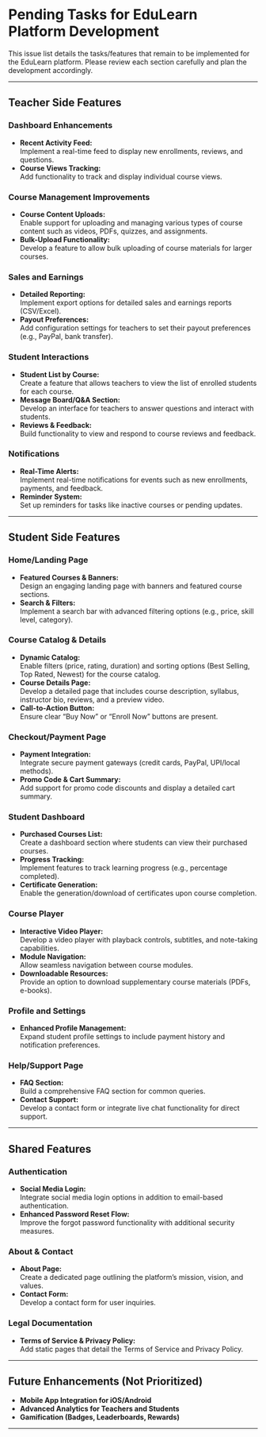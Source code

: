 # Pending Tasks for EduLearn Platform Development

This issue list details the tasks/features that remain to be implemented for the EduLearn platform. Please review each section carefully and plan the development accordingly.

---

## Teacher Side Features

### Dashboard Enhancements

- **Recent Activity Feed:**  
  Implement a real-time feed to display new enrollments, reviews, and questions.
- **Course Views Tracking:**  
  Add functionality to track and display individual course views.

### Course Management Improvements

- **Course Content Uploads:**  
  Enable support for uploading and managing various types of course content such as videos, PDFs, quizzes, and assignments.
- **Bulk-Upload Functionality:**  
  Develop a feature to allow bulk uploading of course materials for larger courses.

### Sales and Earnings

- **Detailed Reporting:**  
  Implement export options for detailed sales and earnings reports (CSV/Excel).
- **Payout Preferences:**  
  Add configuration settings for teachers to set their payout preferences (e.g., PayPal, bank transfer).

### Student Interactions

- **Student List by Course:**  
  Create a feature that allows teachers to view the list of enrolled students for each course.
- **Message Board/Q&A Section:**  
  Develop an interface for teachers to answer questions and interact with students.
- **Reviews & Feedback:**  
  Build functionality to view and respond to course reviews and feedback.

### Notifications

- **Real-Time Alerts:**  
  Implement real-time notifications for events such as new enrollments, payments, and feedback.
- **Reminder System:**  
  Set up reminders for tasks like inactive courses or pending updates.

---

## Student Side Features

### Home/Landing Page

- **Featured Courses & Banners:**  
  Design an engaging landing page with banners and featured course sections.
- **Search & Filters:**  
  Implement a search bar with advanced filtering options (e.g., price, skill level, category).

### Course Catalog & Details

- **Dynamic Catalog:**  
  Enable filters (price, rating, duration) and sorting options (Best Selling, Top Rated, Newest) for the course catalog.
- **Course Details Page:**  
  Develop a detailed page that includes course description, syllabus, instructor bio, reviews, and a preview video.
- **Call-to-Action Button:**  
  Ensure clear “Buy Now” or “Enroll Now” buttons are present.

### Checkout/Payment Page

- **Payment Integration:**  
  Integrate secure payment gateways (credit cards, PayPal, UPI/local methods).
- **Promo Code & Cart Summary:**  
  Add support for promo code discounts and display a detailed cart summary.

### Student Dashboard

- **Purchased Courses List:**  
  Create a dashboard section where students can view their purchased courses.
- **Progress Tracking:**  
  Implement features to track learning progress (e.g., percentage completed).
- **Certificate Generation:**  
  Enable the generation/download of certificates upon course completion.

### Course Player

- **Interactive Video Player:**  
  Develop a video player with playback controls, subtitles, and note-taking capabilities.
- **Module Navigation:**  
  Allow seamless navigation between course modules.
- **Downloadable Resources:**  
  Provide an option to download supplementary course materials (PDFs, e-books).

### Profile and Settings

- **Enhanced Profile Management:**  
  Expand student profile settings to include payment history and notification preferences.

### Help/Support Page

- **FAQ Section:**  
  Build a comprehensive FAQ section for common queries.
- **Contact Support:**  
  Develop a contact form or integrate live chat functionality for direct support.

---

## Shared Features

### Authentication

- **Social Media Login:**  
  Integrate social media login options in addition to email-based authentication.
- **Enhanced Password Reset Flow:**  
  Improve the forgot password functionality with additional security measures.

### About & Contact

- **About Page:**  
  Create a dedicated page outlining the platform’s mission, vision, and values.
- **Contact Form:**  
  Develop a contact form for user inquiries.

### Legal Documentation

- **Terms of Service & Privacy Policy:**  
  Add static pages that detail the Terms of Service and Privacy Policy.

---

## Future Enhancements (Not Prioritized)

- **Mobile App Integration for iOS/Android**
- **Advanced Analytics for Teachers and Students**
- **Gamification (Badges, Leaderboards, Rewards)**

---
